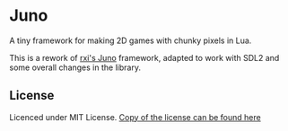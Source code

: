 # Juno

A tiny framework for making 2D games with chunky pixels in Lua.

This is a rework of [rxi's Juno](https://github.com/rxi/juno) framework, adapted to work with SDL2 and some overall changes in the library.

## License

Licenced under MIT License. [Copy of the license can be found here](https://github.com/RevengerWizard/juno/blob/master/LICENSE)